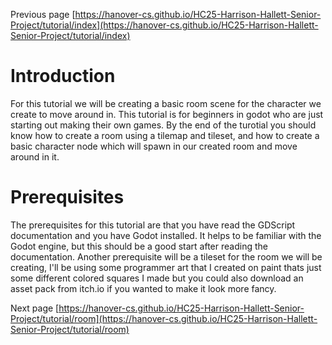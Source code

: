 Previous page [https://hanover-cs.github.io/HC25-Harrison-Hallett-Senior-Project/tutorial/index](https://hanover-cs.github.io/HC25-Harrison-Hallett-Senior-Project/tutorial/index)

# Introduction
For this tutorial we will be creating a basic room scene for the character we create to move around in. This tutorial is for beginners in godot who are just starting out making their own games. By the end of the turotial you should know how to create a room using a tilemap and tileset, and how to create a basic character node which will spawn in our created room and move around in it. 

# Prerequisites
The prerequisites for this tutorial are that you have read the GDScript documentation and you have Godot installed. It helps to be familiar with the Godot engine, but this should be a good start after reading the documentation. Another prerequisite will be a tileset for the room we will be creating, I'll be using some programmer art that I created on paint thats just some different colored squares I made but you could also download an asset pack from itch.io if you wanted to make it look more fancy.


Next page [https://hanover-cs.github.io/HC25-Harrison-Hallett-Senior-Project/tutorial/room](https://hanover-cs.github.io/HC25-Harrison-Hallett-Senior-Project/tutorial/room)
